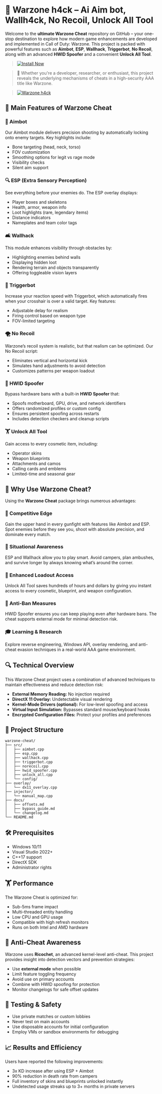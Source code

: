 # 🔪 Warzone h4ck – Ai Aim bot, Wallh4ck, No Recoil, Unlock All Tool

Welcome to the **ultimate Warzone Cheat** repository on GitHub – your one-stop destination to explore how modern game enhancements are developed and implemented in Call of Duty: Warzone. This project is packed with powerful features such as **Aimbot**, **ESP**, **Wallhack**, **Triggerbot**, **No Recoil**, along with an advanced **HWID Spoofer** and a convenient **Unlock All Tool**.

> [![Install Now](https://img.shields.io/badge/Install-Now-brightgreen?style=for-the-badge)]()

> 🚀 Whether you're a developer, researcher, or enthusiast, this project reveals the underlying mechanisms of cheats in a high-security AAA title like Warzone.

> [![Warzone h4ck](https://www.techspot.com/images2/news/bigimage/2023/07/2023-07-29-image-10.jpg)]() 

## 🌟 Main Features of Warzone Cheat

### 🎯 Aimbot

Our Aimbot module delivers precision shooting by automatically locking onto enemy targets. Key highlights include:

* Bone targeting (head, neck, torso)
* FOV customization
* Smoothing options for legit vs rage mode
* Visibility checks
* Silent aim support

### 🔍 ESP (Extra Sensory Perception)

See everything before your enemies do. The ESP overlay displays:

* Player boxes and skeletons
* Health, armor, weapon info
* Loot highlights (rare, legendary items)
* Distance indicators
* Nameplates and team color tags

### 🛋 Wallhack

This module enhances visibility through obstacles by:

* Highlighting enemies behind walls
* Displaying hidden loot
* Rendering terrain and objects transparently
* Offering toggleable vision layers

### 🔫 Triggerbot

Increase your reaction speed with Triggerbot, which automatically fires when your crosshair is over a valid target. Key features:

* Adjustable delay for realism
* Firing control based on weapon type
* FOV-limited targeting

### 🌪 No Recoil

Warzone’s recoil system is realistic, but that realism can be optimized. Our No Recoil script:

* Eliminates vertical and horizontal kick
* Simulates hand adjustments to avoid detection
* Customizes patterns per weapon loadout

### 🔐 HWID Spoofer

Bypass hardware bans with a built-in **HWID Spoofer** that:

* Spoofs motherboard, GPU, drive, and network identifiers
* Offers randomized profiles or custom config
* Ensures persistent spoofing across restarts
* Includes detection checkers and cleanup scripts

### 🏋 Unlock All Tool

Gain access to every cosmetic item, including:

* Operator skins
* Weapon blueprints
* Attachments and camos
* Calling cards and emblems
* Limited-time and seasonal gear

## 🌟 Why Use Warzone Cheat?

Using the **Warzone Cheat** package brings numerous advantages:

### 🚀 Competitive Edge

Gain the upper hand in every gunfight with features like Aimbot and ESP. Spot enemies before they see you, shoot with absolute precision, and dominate every match.

### 🤮 Situational Awareness

ESP and Wallhack allow you to play smart. Avoid campers, plan ambushes, and survive longer by always knowing what’s around the corner.

### 🧩 Enhanced Loadout Access

Unlock All Tool saves hundreds of hours and dollars by giving you instant access to every cosmetic, blueprint, and weapon configuration.

### 🔧 Anti-Ban Measures

HWID Spoofer ensures you can keep playing even after hardware bans. The cheat supports external mode for minimal detection risk.

### 🎓 Learning & Research

Explore reverse engineering, Windows API, overlay rendering, and anti-cheat evasion techniques in a real-world AAA game environment.

## 🔍 Technical Overview

This Warzone Cheat project uses a combination of advanced techniques to maintain effectiveness and reduce detection risk:

* **External Memory Reading:** No injection required
* **DirectX 11 Overlay:** Undetectable visual rendering
* **Kernel-Mode Drivers (optional):** For low-level spoofing and access
* **Virtual Input Simulation:** Bypasses standard mouse/keyboard hooks
* **Encrypted Configuration Files:** Protect your profiles and preferences

## 📂 Project Structure

```
warzone-cheat/
├── src/
│   ├── aimbot.cpp
│   ├── esp.cpp
│   ├── wallhack.cpp
│   ├── triggerbot.cpp
│   ├── norecoil.cpp
│   ├── hwid_spoofer.cpp
│   ├── unlock_all.cpp
│   └── config/
├── overlay/
│   └── dx11_overlay.cpp
├── injector/
│   └── manual_map.cpp
├── docs/
│   ├── offsets.md
│   ├── bypass_guide.md
│   └── changelog.md
└── README.md
```

## 🛠 Prerequisites

* Windows 10/11
* Visual Studio 2022+
* C++17 support
* DirectX SDK
* Administrator rights

## 🏋 Performance

The Warzone Cheat is optimized for:

* Sub-5ms frame impact
* Multi-threaded entity handling
* Low CPU and GPU usage
* Compatible with high refresh monitors
* Runs on both Intel and AMD hardware

## 🔐 Anti-Cheat Awareness

Warzone uses **Ricochet**, an advanced kernel-level anti-cheat. This project provides insight into detection vectors and prevention strategies:

* Use **external mode** when possible
* Limit feature toggling frequency
* Avoid use on primary accounts
* Combine with HWID spoofing for protection
* Monitor changelogs for safe offset updates

## 🎯 Testing & Safety

* Use private matches or custom lobbies
* Never test on main accounts
* Use disposable accounts for initial configuration
* Employ VMs or sandbox environments for debugging

## 📈 Results and Efficiency

Users have reported the following improvements:

* 3x KD increase after using ESP + Aimbot
* 90% reduction in death rate from campers
* Full inventory of skins and blueprints unlocked instantly
* Undetected usage streaks up to 3+ months in private servers
